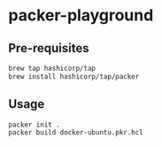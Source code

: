 # packer-playground

## Pre-requisites

```bash
brew tap hashicorp/tap
brew install hashicorp/tap/packer
```

## Usage

```bash
packer init .
packer build docker-ubuntu.pkr.hcl
```

